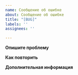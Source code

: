 ```yaml
---
name: Сообщение об ошибке
about: Сообщение об ошибке
title: "[BUG]"
labels: ''
assignees: ''

---
```


**Опишите проблему**

**Как повторить**

**Дополнительная информация**
